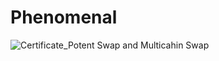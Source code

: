 # Phenomenal

![Certificate_Potent Swap and Multicahin Swap](https://user-images.githubusercontent.com/81981737/167251430-7f53ac0f-f5ad-4f60-8931-11a088684fe7.jpg)
